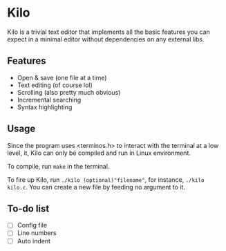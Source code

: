 # Kilo
Kilo is a trivial text editor that implements all the basic features you can expect in a minimal editor without dependencies on any external libs.

## Features
- Open & save (one file at a time)
- Text editing (of course lol)
- Scrolling (also pretty much obvious)
- Incremental searching
- Syntax highlighting

## Usage
Since the program uses <terminos.h> to interact with the terminal at a low level, it, Kilo can only be compiled and run in Linux environment.

To compile, run `make` in the terminal.

To fire up Kilo, run `./kilo (optional)"filename"`, for instance, `./kilo kilo.c`. You can create a new file by feeding no argument to it.
## To-do list
- [ ] Config file
- [ ] Line numbers
- [ ] Auto indent